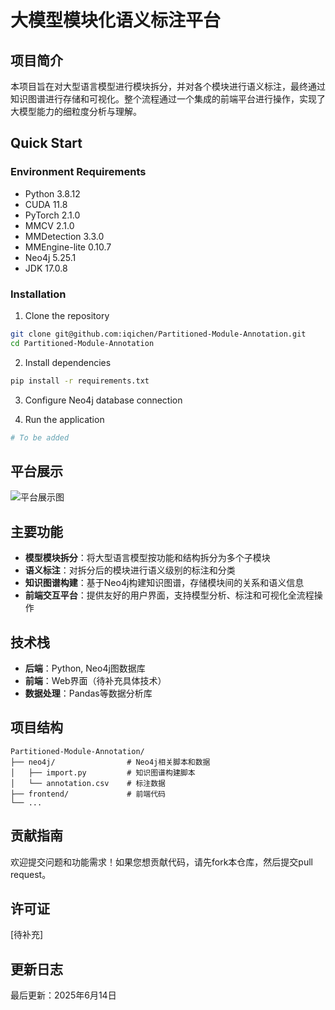 # 大模型模块化语义标注平台

## 项目简介

本项目旨在对大型语言模型进行模块拆分，并对各个模块进行语义标注，最终通过知识图谱进行存储和可视化。整个流程通过一个集成的前端平台进行操作，实现了大模型能力的细粒度分析与理解。

## Quick Start

### Environment Requirements

- Python 3.8.12
- CUDA 11.8
- PyTorch 2.1.0
- MMCV 2.1.0
- MMDetection 3.3.0
- MMEngine-lite 0.10.7
- Neo4j 5.25.1
- JDK 17.0.8

### Installation

1. Clone the repository
```bash
git clone git@github.com:iqichen/Partitioned-Module-Annotation.git
cd Partitioned-Module-Annotation
```

2. Install dependencies
```bash
pip install -r requirements.txt
```

3. Configure Neo4j database connection

4. Run the application
```bash
# To be added
```

## 平台展示

![平台展示图](placeholder_for_platform_image.png)

## 主要功能

- **模型模块拆分**：将大型语言模型按功能和结构拆分为多个子模块
- **语义标注**：对拆分后的模块进行语义级别的标注和分类
- **知识图谱构建**：基于Neo4j构建知识图谱，存储模块间的关系和语义信息
- **前端交互平台**：提供友好的用户界面，支持模型分析、标注和可视化全流程操作

## 技术栈

- **后端**：Python, Neo4j图数据库
- **前端**：Web界面（待补充具体技术）
- **数据处理**：Pandas等数据分析库

## 项目结构

```
Partitioned-Module-Annotation/
├── neo4j/                # Neo4j相关脚本和数据
│   ├── import.py         # 知识图谱构建脚本
│   └── annotation.csv    # 标注数据
├── frontend/             # 前端代码
└── ...
```

## 贡献指南

欢迎提交问题和功能需求！如果您想贡献代码，请先fork本仓库，然后提交pull request。

## 许可证

[待补充]

## 更新日志

最后更新：2025年6月14日 